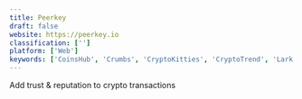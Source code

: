 ```yaml
---
title: Peerkey
draft: false 
website: https://peerkey.io
classification: ['']
platform: ['Web']
keywords: ['CoinsHub', 'Crumbs', 'CryptoKitties', 'CryptoTrend', 'Lark', 'Live Crypto Community Tracker', 'SIGNALS', 'indietraders']
---
```

Add trust & reputation to crypto transactions